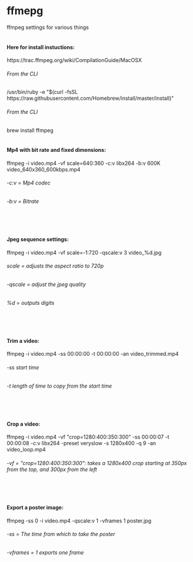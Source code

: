 # ffmepg
ffmpeg settings for various things
<br>
<br>
<h4>Here for install instuctions:</h4>
https://trac.ffmpeg.org/wiki/CompilationGuide/MacOSX
<br>
<h6>From the CLI</h6>
/usr/bin/ruby -e "$(curl -fsSL https://raw.githubusercontent.com/Homebrew/install/master/install)"
<br>
<h6>From the CLI</h6>
brew install ffmpeg
<br>
<br>
<h4>Mp4 with bit rate and fixed dimensions:</h4>
ffmpeg -i video.mp4 -vf scale=640:360 -c:v libx264 -b:v 600K video_640x360_600kbps.mp4
<h6>-c:v = Mp4 codec</h6>
<h6>-b:v = Bitrate</h6>
<br>
<br>
<h4>Jpeg sequence settings:</h4>
ffmpeg -i video.mp4 -vf scale=-1:720 -qscale:v 3 video_%d.jpg
<h6>scale = adjusts the aspect ratio to 720p</h6>
<h6>-qscale = adjust the jpeg quality</h6>
<h6>%d = outputs digits</h6> 
<br>
<br>
<h4>Trim a video:</h4>
ffmpeg -i video.mp4 -ss 00:00:00 -t 00:00:00 -an video_trimmed.mp4
<h6>-ss start time</h6>
<h6>-t length of time to copy from the start time</h6>
<br>
<br>
<h4>Crop a video:</h4>
ffmpeg -i video.mp4 -vf "crop=1280:400:350:300" -ss 00:00:07 -t 00:00:08 -c:v libx264 -preset veryslow -s 1280x400 -q 9 -an video_loop.mp4
<h6>-vf = "crop=1280:400:350:300": takes a 1280x400 crop starting at 350px from the top, and 300px from the left</h6>
<br>
<br>
<h4>Export a poster image:</h4>
ffmpeg -ss 0 -i video.mp4 -qscale:v 1 -vframes 1 poster.jpg
<h6>-ss = The time from which to take the poster</h6>
<h6>-vframes = 1 exports one frame</h6>
